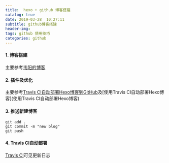 ```yaml
---
title:  hexo + github 博客搭建
catalog: true
date: 2019-03-28  10:27:11
subtitle: github博客搭建
header-img: 
tags: github 使用技巧
categories: github
---
```

#### 1. 博客搭建
  主要参考[韦阳的博客](https://zhuanlan.zhihu.com/p/35668237)
#### 2. 插件及优化
  主要参考[Travis CI自动部署Hexo博客到GitHub](https://blog.qizhenjun.com/75a7da42/)及[使用Travis CI自动部署Hexo博客](使用Travis CI自动部署Hexo博客)
#### 3. 推送新建博客
``` 
git add .
git commit -m "new blog"
git push 
```
#### 4. Travis CI自动部署
  [Travis CI](https://travis-ci.org/)可见更新日志